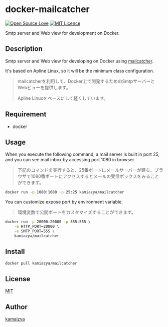 # docker-mailcatcher

[![Open Source Love](https://badges.frapsoft.com/os/v3/open-source.svg?v=103)](https://github.com/ellerbrock/open-source-badges/)
[![MIT Licence](https://badges.frapsoft.com/os/mit/mit.svg?v=103)](https://opensource.org/licenses/mit-license.php)

Smtp server and Web view for development on Docker.

## Description

Smtp server and Web view for developing on Docker using [mailcatcher](https://mailcatcher.me/).

It's based on Apline Linux, so it will be the minimum class configuration.

> mailcatcherを利用して、Docker上で開発するためのSmtpサーバーとWebビューを提供します。
>
> Apline Linuxをベースにして軽くしています。

## Requirement

* docker

## Usage

When you execute the following command, a mail server is built in port 25, and you can see mail inbox by accessing port 1080 in browser.

> 下記のコマンドを実行すると、25番ポートにメールサーバーが建ち、ブラウザで1080番ポートにアクセスするとメールの受信ボックスをみることができます。

```bash
docker run -p 1080:1080 -p 25:25 kamiazya/mailcatcher
```

You can customize expose port by environment variable.

> 環境変数で公開ポートをカスタマイズすることができます。

```bash
docker run -p 20000:20000 -p 555:555 \
    -e HTTP_PORT=20000 \
    -e SMTP_PORT=555 \
    kamiazya/mailcatcher
```

## Install

```bash
docker pull kamiazya/mailcatcher
```

## License

[MIT](https://github.com/kamiazya/mailcatcher/blob/master/LICENSE)

## Author

[kamaizya](https://github.com/kamiazya)
